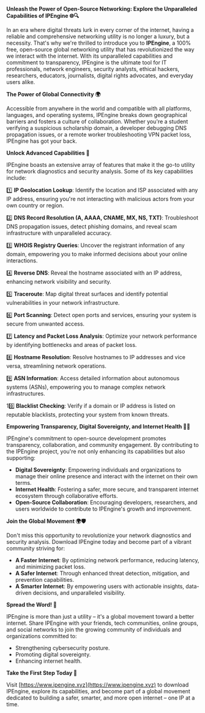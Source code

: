 **Unleash the Power of Open-Source Networking: Explore the Unparalleled Capabilities of IPEngine 🌐🔍**

In an era where digital threats lurk in every corner of the internet, having a reliable and comprehensive networking utility is no longer a luxury, but a necessity. That's why we're thrilled to introduce you to **IPEngine**, a 100% free, open-source global networking utility that has revolutionized the way we interact with the internet. With its unparalleled capabilities and commitment to transparency, IPEngine is the ultimate tool for IT professionals, network engineers, security analysts, ethical hackers, researchers, educators, journalists, digital rights advocates, and everyday users alike.

**The Power of Global Connectivity 🌍**

Accessible from anywhere in the world and compatible with all platforms, languages, and operating systems, IPEngine breaks down geographical barriers and fosters a culture of collaboration. Whether you're a student verifying a suspicious scholarship domain, a developer debugging DNS propagation issues, or a remote worker troubleshooting VPN packet loss, IPEngine has got your back.

**Unlock Advanced Capabilities 🔑**

IPEngine boasts an extensive array of features that make it the go-to utility for network diagnostics and security analysis. Some of its key capabilities include:

1️⃣ **IP Geolocation Lookup**: Identify the location and ISP associated with any IP address, ensuring you're not interacting with malicious actors from your own country or region.

2️⃣ **DNS Record Resolution (A, AAAA, CNAME, MX, NS, TXT)**: Troubleshoot DNS propagation issues, detect phishing domains, and reveal scam infrastructure with unparalleled accuracy.

3️⃣ **WHOIS Registry Queries**: Uncover the registrant information of any domain, empowering you to make informed decisions about your online interactions.

4️⃣ **Reverse DNS**: Reveal the hostname associated with an IP address, enhancing network visibility and security.

5️⃣ **Traceroute**: Map digital threat surfaces and identify potential vulnerabilities in your network infrastructure.

6️⃣ **Port Scanning**: Detect open ports and services, ensuring your system is secure from unwanted access.

7️⃣ **Latency and Packet Loss Analysis**: Optimize your network performance by identifying bottlenecks and areas of packet loss.

8️⃣ **Hostname Resolution**: Resolve hostnames to IP addresses and vice versa, streamlining network operations.

9️⃣ **ASN Information**: Access detailed information about autonomous systems (ASNs), empowering you to manage complex network infrastructures.

10️⃣ **Blacklist Checking**: Verify if a domain or IP address is listed on reputable blacklists, protecting your system from known threats.

**Empowering Transparency, Digital Sovereignty, and Internet Health 📡🚀**

IPEngine's commitment to open-source development promotes transparency, collaboration, and community engagement. By contributing to the IPEngine project, you're not only enhancing its capabilities but also supporting:

* **Digital Sovereignty**: Empowering individuals and organizations to manage their online presence and interact with the internet on their own terms.
* **Internet Health**: Fostering a safer, more secure, and transparent internet ecosystem through collaborative efforts.
* **Open-Source Collaboration**: Encouraging developers, researchers, and users worldwide to contribute to IPEngine's growth and improvement.

**Join the Global Movement 🌍🛡️**

Don't miss this opportunity to revolutionize your network diagnostics and security analysis. Download IPEngine today and become part of a vibrant community striving for:

* **A Faster Internet**: By optimizing network performance, reducing latency, and minimizing packet loss.
* **A Safer Internet**: Through enhanced threat detection, mitigation, and prevention capabilities.
* **A Smarter Internet**: By empowering users with actionable insights, data-driven decisions, and unparalleled visibility.

**Spread the Word! 📢**

IPEngine is more than just a utility – it's a global movement toward a better internet. Share IPEngine with your friends, tech communities, online groups, and social networks to join the growing community of individuals and organizations committed to:

* Strengthening cybersecurity posture.
* Promoting digital sovereignty.
* Enhancing internet health.

**Take the First Step Today 🚀**

Visit [https://www.ipengine.xyz](https://www.ipengine.xyz) to download IPEngine, explore its capabilities, and become part of a global movement dedicated to building a safer, smarter, and more open internet – one IP at a time.
